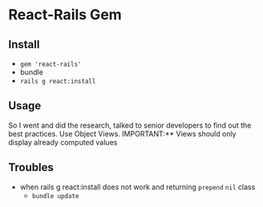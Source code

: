 # React-Rails Gem

## Install

- `gem 'react-rails'`
- bundle
- `rails g react:install`

## Usage

So I went and did the research, talked to senior developers to find out the best practices. 
Use Object Views.
IMPORTANT:** Views should only display already computed values

## Troubles

- when rails g react:install does not work and returning `prepend` `nil` class
   * `bundle update`
